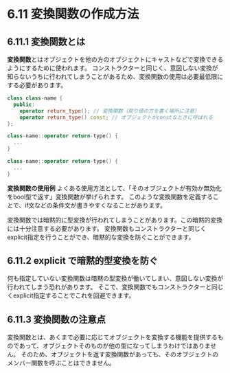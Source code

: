 # 6.11 変換関数の作成方法

## 6.11.1 変換関数とは
**変換関数**とはオブジェクトを他の方のオブジェクトにキャストなどで変換できるようにするために使われます。
コンストラクターと同じく、意図しない変換が知らないうちに行われてしまうことがあるため、変換関数の使用は必要最低限にする必要があります。

```C++
class class-name {
  public: 
    operator return_type(); // 変換関数（戻り値の方を書く場所に注意）
    operator return_type() const; // オブジェクトがconstなときに呼ばれる
};

class-name::operator return-type() {
  ...
}

class-name::operator return-type() {
  ...
}
```

**変換関数の使用例**
よくある使用方法として、「そのオブジェクトが有効か無効化をbool型で返す」変換関数が挙げられます。
このような変換関数を定義することで、if文などの条件文が書きやすくなることがあります。

変換関数では暗黙的に型変換が行われてしまうことがあります。この暗黙的変換には十分注意する必要があります。
変換関数もコンストラクターと同じくexplicit指定を行うことができ、暗黙的な変換を防ぐことができます。

## 6.11.2 explicit で暗黙的型変換を防ぐ
何も指定していない変換関数は暗黙の型変換が働いてしまい、意図しない変換が行われてしまう恐れがあります。
そこで、変換関数でもコンストラクターと同じくexplicit指定することでこれを回避できます。

## 6.11.3 変換関数の注意点
変換関数とは、あくまで必要に応じてオブジェクトを変換する機能を提供するものであって、オブジェクトそのものが他の型になってしまうわけではありません。
そのため、オブジェクトを返す変換関数があっても、そのオブジェクトのメンバー関数を呼ぶことはできません。
